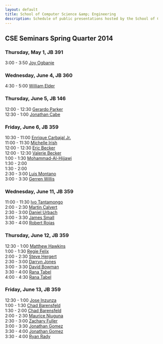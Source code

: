 ```yaml
---
layout: default
title: School of Computer Science &amp; Engineering
description: Schedule of public presentations hosted by the School of CSE.
---
```


## CSE Seminars __Spring Quarter 2014__

### Thursday, May 1, JB 391

  3:00 -  3:50  [Joy Ogbanje](2014-spring/Ogbanje.pdf) <br>

### Wednesday, June 4, JB 360

  4:30 -  5:00 [William Elder](2014-spring/william-elder.pdf) <br>

### Thursday, June 5, JB 146

 12:00 - 12:30 [Gerardo Parker](2014-spring/parker.pdf) <br>
 12:30 -  1:00 [Jonathan Cabe](2014-spring/jonathan-cabe.pdf) <br>

### Friday, June 6, JB 359

 10:30 - 11:00 [Enrique Carbajal Jr.](2014-spring/Enrique-Carbajal.pdf) <br>
 11:00 - 11:30 [Michelle Irish](2014-spring/michelle-irish.pdf) <br>
 12:00 - 12:30 [Eric Becker](2014-spring/eric-becker.pdf) <br>
 12:00 - 12:30 [Valerie Becker](2014-spring/valerie-becker.pdf) <br>
  1:00 -  1:30 [Mohammad-Al-Hijjawi](2014-spring/Mohammad-Al-Hijjawi.pdf) <br>
  1:30 -  2:00  <br>
  1:30 -  2:00  <br>
  2:30 -  3:00 [Luis Montano](2014-spring/luis-montano.pdf) <br>
  3:00 -  3:30 [Gerren Willis](2014-spring/gerren-willis.pdf) <br>

### Wednesday, June 11, JB 359

 11:00 - 11:30 [Ivo Tantamongo](2014-spring/ivo-tantamango.pdf) <br>
  2:00 -  2:30 [Martin Calvert](2014-spring/martin-calvert.pdf) <br>
  2:30 -  3:00 [Daniel Urbach](2014-spring/daniel_urbach.pdf)   <br>
  3:00 -  3:30 [James Small](2014-spring/JamesSmall.pdf)        <br>
  3:30 -  4:00 [Robert Rojas](2014-spring/robert-rojas.pdf)     <br>

### Thursday, June 12, JB 359

 12:30 - 1:00 [Matthew Hawkins](2014-spring/matt-hawkins.pdf) <br>
  1:00 - 1:30 [Regie Felix](2014-spring/regie-felix.pdf) <br>
  2:00 - 2:30 [Steve Hergert](2014-spring/steve-hergert.pdf) <br>
  2:30 - 3:00 [Darryn Jones](2014-spring/darryn-jones.pdf) <br>
  3:00 - 3:30 [David Bowman](2014-spring/david-bowman.pdf) <br>
  3:30 - 4:00 [Rana Tabel](2014-spring/rana-tabel-1.pdf) <br>
  4:00 - 4:30 [Rana Tabel](2014-spring/rana-tabel-2.pdf) <br>

### Friday, June 13, JB 359

 12:30 -  1:00 [Jose Inzunza](2014-spring/jose-inzunza-1.pdf) <br>
  1:00 -  1:30 [Chad Barensfeld](2014-spring/Barensfeld-1.pdf) <br>
  1:30 -  2:00 [Chad Barensfeld](2014-spring/Barensfeld-2.pdf) <br>
  2:00 -  2:30 [Maurice Njuguna](2014-spring/Njuguna.pdf)      <br>
  2:30 -  3:00 [Zachary Fuller](2014-spring/zachary-fuller-2014-06-13.pdf)    <br>
  3:00 -  3:30 [Jonathan Gomez](2014-spring/Jonathan_Gomez_CSE595_Flyer.pdf)  <br>
  3:30 -  4:00 [Jonathan Gomez](2014-spring/Jonathan_Gomez_CSE482_Flyer.pdf)  <br>
  3:30 -  4:00 [Ryan Rady](2014-spring/ryan-rady.pdf) <br>


